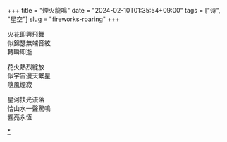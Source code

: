 +++
title = "煙火龍鳴"
date = "2024-02-10T01:35:54+09:00"
tags = ["诗", "星空"]
slug = "fireworks-roaring"
+++

火花即興飛舞  
似錦瑟無端音絃  
轉瞬即逝

花火熱烈綻放  
似宇宙漫天繁星  
隨風煙寂

星河扶光流落  
恰山水一聲驚鳴  
響亮永恆

[*](https://reuixiy.notion.site/6e668ab3a7d048da940429cfcaa6f3ba)